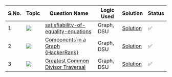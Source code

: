 S.No. | Topic | Question Name | Logic Used | Solution | Status |
------|---------------|------------|-------|------|------|
1 | ![](https://img.shields.io/badge/DSU-f0772b?style=for-the-badge&logo=array&logoColor=black) | [satisfiability-of-equality-equations](https://leetcode.com/problems/satisfiability-of-equality-equations/) | Graph, DSU | [Solution](https://github.com/himanshugupta09/LEETCODE_SOLUTIONS/blob/main/Disjoint%20Set%20Union/satisfiability-of-equality-equations.cpp) | ✅ |
2 | ![](https://img.shields.io/badge/DSU-f0772b?style=for-the-badge&logo=array&logoColor=black) | [Components in a Graph {HackerRank}](https://www.hackerrank.com/challenges/components-in-graph/problem) | Graph, DSU | [Solution](https://github.com/himanshugupta09/LEETCODE_SOLUTIONS/blob/main/Disjoint%20Set%20Union/components-in-a-graph.cpp) | ✅ |
3 | ![](https://img.shields.io/badge/DSU-f0772b?style=for-the-badge&logo=array&logoColor=black) | [Greatest Common Divisor Traversal](https://www.hackerrank.com/challenges/greatest-common-divisor-traversal/problem) | Graph, DSU | [Solution](https://github.com/himanshugupta09/LEETCODE_SOLUTIONS/blob/main/Disjoint%20Set%20Union/greatest-common-divisor-traversal.py) | ✅ |






